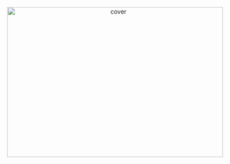 <div align="center">
<img width="100%" height = "350px" src="https://res.cloudinary.com/nitishbiswas/image/upload/v1643189299/nahid_ij0lie.png" alt="cover" />
</div>
